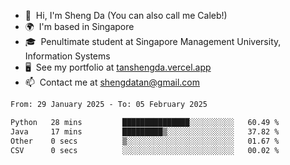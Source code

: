 <!---
tan-sd/tan-sd is a ✨ special ✨ repository because its `README.md` (this file) appears on your GitHub profile.
You can click the Preview link to take a look at your changes.
--->
- 👋  Hi, I'm Sheng Da (You can also call me Caleb!)
- 🌍  I'm based in Singapore
- 🎓  Penultimate student at Singapore Management University, Information Systems
- 🖥️  See my portfolio at [tanshengda.vercel.app](https://tanshengda.vercel.app/)
- 📫  Contact me at [shengdatan@gmail.com](mailto:shengdatan@gmail.com)

<!--START_SECTION:waka-->

```txt
From: 29 January 2025 - To: 05 February 2025

Python   28 mins         ███████████████░░░░░░░░░░   60.49 %
Java     17 mins         █████████▒░░░░░░░░░░░░░░░   37.82 %
Other    0 secs          ▒░░░░░░░░░░░░░░░░░░░░░░░░   01.67 %
CSV      0 secs          ░░░░░░░░░░░░░░░░░░░░░░░░░   00.02 %
```

<!--END_SECTION:waka-->
